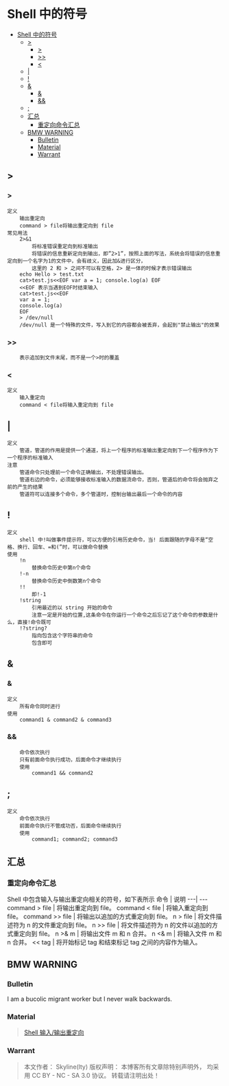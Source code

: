 # Shell 中的符号

<!-- @import "[TOC]" {cmd="toc" depthFrom=1 depthTo=6 orderedList=false} -->

<!-- code_chunk_output -->

- [Shell 中的符号](#shell-中的符号)
  - [>](#)
    - [>](#-1)
    - [>>](#-2)
    - [<](#-3)
  - [|](#-4)
  - [!](#-5)
  - [&](#-6)
    - [&](#-7)
    - [&&](#-8)
  - [;](#-9)
  - [汇总](#汇总)
    - [重定向命令汇总](#重定向命令汇总)
  - [BMW WARNING](#bmw-warning)
    - [Bulletin](#bulletin)
    - [Material](#material)
    - [Warrant](#warrant)

<!-- /code_chunk_output -->

## >

### >

    定义
        输出重定向
        command > file将输出重定向到 file
    常见用法
        2>&1
            将标准错误重定向到标准输出
            将错误的信息重新定向到输出，即”2>1”，按照上面的写法，系统会将错误的信息重定向到一个名字为1的文件中，会有歧义，因此加&进行区分，
            这里的 2 和 > 之间不可以有空格，2> 是一体的时候才表示错误输出​
        echo Hello > test.txt
        cat>test.js<<EOF var a = 1; console.log(a) EOF
        ​​<<EOF 表示当遇到EOF时结束输入​​​
        cat>test.js<<EOF
        var a = 1;
        console.log(a)​
        EOF​​
        > /dev/null
        /dev/null 是一个特殊的文件，写入到它的内容都会被丢弃，会起到"禁止输出"的效果

### >>

        表示追加到文件末尾，而不是一个>时的覆盖

### <

    定义
        输入重定向
        command < file将输入重定向到 file

## |

    定义
        管道，管道的作用是提供一个通道，将上一个程序的标准输出重定向到下一个程序作为下一个程序的标准输入
    注意
        管道命令只处理前一个命令正确输出，不处理错误输出。
        管道右边的命令，必须能够接收标准输入的数据流命令，否则，管道后的命令将会抛弃之前的产生的结果
        管道符可以连接多个命令，多个管道时，控制台输出最后一个命令的内容

## !

    定义
        shell 中!叫做事件提示符，可以方便的引用历史命令，当! 后面跟随的字母不是“空格、换行、回车、=和(”时，可以做命令替换
    使用
        !n
            替换命令历史中第n个命令
        !-n
            替换命令历史中倒数第n个命令
        !!
            即!-1
        !string
            引用最近的以 string 开始的命令
            注意一定是开始的位置,这条命令在你运行一个命令之后忘记了这个命令的参数是什么，直接!命令既可​​
        !?string?
            指向包含这个字符串的命令
            包含即可

## &

### &

    定义
        所有命令同时进行
    使用
        command1 & command2 & command3

### &&

        命令依次执行
        只有前面命令执行成功，后面命令才继续执行
        使用
            command1 && command2

## ;

    定义
        命令依次执行
        前面命令执行不管成功否，后面命令继续执行
        使用
            command1; command2; command3

## 汇总

### 重定向命令汇总

Shell 中包含输入与输出重定向相关的符号，如下表所示
命令 | 说明
---| ---
command > file | 将输出重定向到 file。
command < file | 将输入重定向到 file。
command >> file | 将输出以追加的方式重定向到 file。
n > file | 将文件描述符为 n 的文件重定向到 file。
n >> file | 将文件描述符为 n 的文件以追加的方式重定向到 file。
n >& m | 将输出文件 m 和 n 合并。
n <& m | 将输入文件 m 和 n 合并。
<< tag | 将开始标记 tag 和结束标记 tag 之间的内容作为输入。

## BMW WARNING

### Bulletin

I am a bucolic migrant worker but I never walk backwards.

### Material

> [Shell 输入/输出重定向](https://www.runoob.com/linux/linux-shell-io-redirections.html)

### Warrant

> 本文作者： Skyline(lty)
> 版权声明： 本博客所有文章除特别声明外， 均采用 CC BY - NC - SA 3.0 协议。 转载请注明出处！
